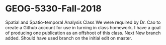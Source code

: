 # GEOG-5330-Fall-2018
Spatial and Spatio-temporal Analysis Class
We were required by Dr. Cao to create a Github account for use in turning in class homework.
I have a goal of producing one publication as an offshoot of this class.
Next
New branch added. Should have used branch on the initial edit on master.
